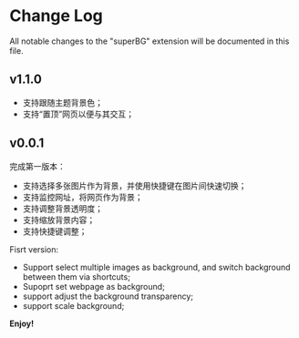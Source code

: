 # Change Log

All notable changes to the "superBG" extension will be documented in this file.

## v1.1.0

- 支持跟随主题背景色；
- 支持“置顶”网页以便与其交互；

## v0.0.1

完成第一版本：

- 支持选择多张图片作为背景，并使用快捷键在图片间快速切换；
- 支持监控网址，将网页作为背景；
- 支持调整背景透明度；
- 支持缩放背景内容；
- 支持快捷键调整；

Fisrt version:

- Support select multiple images as background, and switch background between them via shortcuts;
- Supoprt set webpage as background;
- support adjust the background transparency;
- support scale background;

**Enjoy!**
